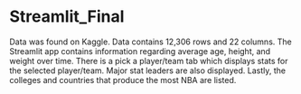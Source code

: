 # Streamlit_Final
Data was found on Kaggle. Data contains 12,306 rows and 22 columns. The Streamlit app contains information regarding average age, height, and weight over time. 
There is a pick a player/team tab which displays stats for the selected player/team. Major stat leaders are also displayed. Lastly, the colleges and countries that produce
the most NBA are listed.
